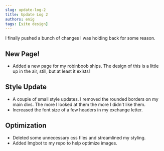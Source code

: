 ```yaml
---
slug: update-log-2
title: Update Log 2
authors: enig
tags: [site design]
---
```


I finally pushed a bunch of changes I was holding back for some reason.

## New Page!

- Added a new page for my robinboob ships. The design of this is a little up in
  the air, still, but at least it exists!

## Style Update

- A couple of small style updates. I removed the rounded borders on my main
  divs. The more I looked at them the more I didn't like them.
- Increased the font size of a few headers in my exchange letter.

## Optimization

- Deleted some unnecessary css files and streamlined my styling.
- Added Imgbot to my repo to help optimize images.
